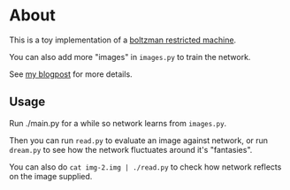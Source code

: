 # About

This is a toy implementation of a [boltzman restricted machine](https://en.wikipedia.org/wiki/Restricted_Boltzmann_machine).

You can also add more "images" in `images.py` to train the network.

See [my blogpost](http://saulius-the-developer.blogspot.com.au/2015/08/toying-with-neural-networks-boltzman.html) for more details.

## Usage

Run ./main.py for a while so network learns from `images.py`.

Then you can run `read.py` to evaluate an image against network, or
run `dream.py` to see how the network fluctuates around it's "fantasies".

You can also do `cat img-2.img | ./read.py` to check how network
reflects on the image supplied.

